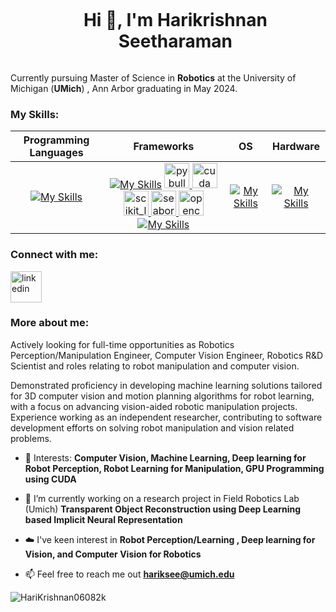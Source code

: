 <!--h1 without bottom border-->
<div id="user-content-toc">
  <ul align="center">
    <summary><h1 style="display: inline-block">Hi 👋, I'm Harikrishnan Seetharaman </h1></summary>
  </ul>
</div>
<!--profile visit count-->
<!-- <p align="left"> <img src="https://komarev.com/ghpvc/?username=jemuelstanley47&label=Profile%20views&color=0e75b6&style=flat" alt="jemuelstanley47" /> </p> -->

Currently pursuing Master of Science in **Robotics** at the University of Michigan (**UMich**) , Ann Arbor graduating in May 2024. 

### My Skills:
| 	**Programming Languages**	 | 	**Frameworks**	 | 	**OS**	 | **Hardware** |
| 	:-----:	 | 	:-----:	 | 	:-----:	 | :-----:	 | 
| 	[![My Skills](https://skillicons.dev/icons?i=py,c,matlab&perline=8)](https://skillicons.dev)	| 	[![My Skills](https://skillicons.dev/icons?i=pytorch,tensorflow,docker,anaconda&perline=8)](https://skillicons.dev) <a href="https://pybullet.org/wordpress/" target="_blank" rel="noreferrer"> <img src="https://ia903105.us.archive.org/2/items/bullet3-2.87/Bullet_Physics_Logo.svg.png" alt="pybullet" height="40"/> </a> <a href="#cuda link" target="_blank" rel="noreferrer"> <img src="https://upload.wikimedia.org/wikipedia/en/b/b9/Nvidia_CUDA_Logo.jpg" alt="cuda" height="40"/> </a> <a href="https://scikit-learn.org/" target="_blank" rel="noreferrer"> <img src="https://upload.wikimedia.org/wikipedia/commons/0/05/Scikit_learn_logo_small.svg" alt="scikit_learn" width="40" height="40"/> </a> <a href="https://seaborn.pydata.org/" target="_blank" rel="noreferrer"> <img src="https://seaborn.pydata.org/_images/logo-mark-lightbg.svg" alt="seaborn" width="40" height="40"/> </a> <a href="https://opencv.org/" target="_blank" rel="noreferrer"> <img src="https://www.vectorlogo.zone/logos/opencv/opencv-icon.svg" alt="opencv" width="40" height="40"/> </a>	[![My Skills](https://skillicons.dev/icons?i=git,vscode&perline=8)](https://skillicons.dev) | 	[![My Skills](https://skillicons.dev/icons?i=linux&perline=8)](https://skillicons.dev)	 | [![My Skills](https://skillicons.dev/icons?i=raspberrypi,arduino&perline=8)](https://skillicons.dev) |


### Connect with me:
<a href="https://www.linkedin.com/in/harikrishnan-seetharaman/" target="blank"><img align="center" src="https://user-images.githubusercontent.com/88904952/234979284-68c11d7f-1acc-4f0c-ac78-044e1037d7b0.png" alt="linkedin" height="50" width="50" /></a>

### More about me:
Actively looking for full-time opportunities as Robotics Perception/Manipulation Engineer, Computer Vision Engineer, Robotics R&D Scientist and roles relating to robot manipulation and computer vision.

Demonstrated proficiency in developing machine learning solutions tailored for 3D computer vision and motion 
planning algorithms for robot learning, with a focus on advancing vision-aided robotic manipulation projects. 
Experience working as an independent researcher, contributing to software development efforts on solving robot manipulation and vision related problems.

<!--Intro start-->
- 🔭 Interests: **Computer Vision, Machine Learning, Deep learning for Robot Perception, Robot Learning for Manipulation, GPU Programming using CUDA**

- 🌱 I’m currently working on a research project in Field Robotics Lab (Umich) **Transparent Object Reconstruction using Deep Learning based Implicit Neural Representation**

- ☁️ I've keen interest in **Robot Perception/Learning , Deep learning for Vision, and Computer Vision for Robotics**

- 📫 Feel free to reach me out **hariksee@umich.edu**


<!--Intro end-->

<!-- Languages Data -->
<p><img align="center" src="https://github-readme-stats.vercel.app/api/top-langs?username=HariKrishnan06082k&show_icons=true&locale=en&layout=compact" alt="HariKrishnan06082k" /></p>


